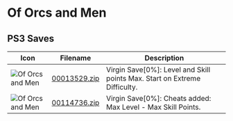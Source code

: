 # Of Orcs and Men

## PS3 Saves

| Icon | Filename | Description |
|------|----------|-------------|
| ![Of Orcs and Men](ICON0.PNG) | [00013529.zip](00013529.zip) | Virgin Save[0%]: Level and Skill points Max. Start on Extreme Difficulty. |
| ![Of Orcs and Men](ICON0.PNG) | [00114736.zip](00114736.zip) | Virgin Save[0%]: Cheats added: Max Level - Max Skill Points. |
